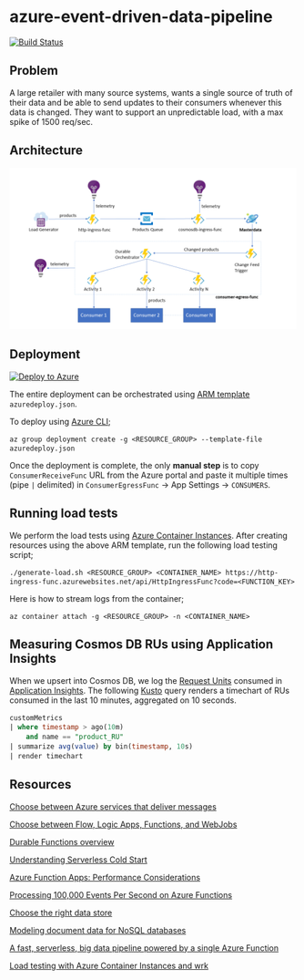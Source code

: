 # azure-event-driven-data-pipeline
[![Build Status](https://dev.azure.com/syedhassaanahmed/azure-event-driven-data-pipeline/_apis/build/status/azure-event-driven-data-pipeline-CI)](https://dev.azure.com/syedhassaanahmed/azure-event-driven-data-pipeline/_build/latest?definitionId=9)

## Problem
A large retailer with many source systems, wants a single source of truth of their data and be able to send updates to their consumers whenever this data is changed. They want to support an unpredictable load, with a max spike of 1500 req/sec.

## Architecture
<div style=""><img src="docs/images/architecture.png"/></center></div>

## Deployment
[![Deploy to Azure](https://aka.ms/deploytoazurebutton)](https://portal.azure.com/#create/Microsoft.Template/uri/https%3A%2F%2Fraw.githubusercontent.com%2Fsyedhassaanahmed%2Fazure-event-driven-data-pipeline%2Fmaster%2Fazuredeploy.json)

The entire deployment can be orchestrated using [ARM template](https://docs.microsoft.com/en-us/azure/azure-resource-manager/resource-manager-create-first-template) `azuredeploy.json`.

To deploy using [Azure CLI](https://docs.microsoft.com/en-us/cli/azure/install-azure-cli?view=azure-cli-latest);
```
az group deployment create -g <RESOURCE_GROUP> --template-file azuredeploy.json
```

Once the deployment is complete, the only **manual step** is to copy `ConsumerReceiveFunc` URL from the Azure portal and paste it multiple times (pipe `|` delimited) in `ConsumerEgressFunc` -> App Settings -> `CONSUMERS`.

## Running load tests
We perform the load tests using [Azure Container Instances](https://docs.microsoft.com/en-us/azure/container-instances/container-instances-overview). After creating resources using the above ARM template, run the following load testing script;
```
./generate-load.sh <RESOURCE_GROUP> <CONTAINER_NAME> https://http-ingress-func.azurewebsites.net/api/HttpIngressFunc?code=<FUNCTION_KEY>
```

Here is how to stream logs from the container;
```
az container attach -g <RESOURCE_GROUP> -n <CONTAINER_NAME>
```

## Measuring Cosmos DB RUs using Application Insights
When we upsert into Cosmos DB, we log the [Request Units](https://docs.microsoft.com/en-us/azure/cosmos-db/request-units) consumed in [Application Insights](https://docs.microsoft.com/en-us/azure/application-insights/app-insights-overview). The following [Kusto](https://docs.microsoft.com/en-us/azure/kusto/query/) query renders a timechart of RUs consumed in the last 10 minutes, aggregated on 10 seconds.
```sql
customMetrics
| where timestamp > ago(10m)
    and name == "product_RU"
| summarize avg(value) by bin(timestamp, 10s)
| render timechart
```

## Resources
[Choose between Azure services that deliver messages](https://docs.microsoft.com/en-us/azure/event-grid/compare-messaging-services)

[Choose between Flow, Logic Apps, Functions, and WebJobs](https://docs.microsoft.com/en-us/azure/azure-functions/functions-compare-logic-apps-ms-flow-webjobs)

[Durable Functions overview](https://docs.microsoft.com/en-us/azure/azure-functions/durable-functions-overview)

[Understanding Serverless Cold Start](https://blogs.msdn.microsoft.com/appserviceteam/2018/02/07/understanding-serverless-cold-start/)

[Azure Function Apps: Performance Considerations](https://blogs.msdn.microsoft.com/amitagarwal/2018/04/03/azure-function-apps-performance-considerations/)

[Processing 100,000 Events Per Second on Azure Functions](https://blogs.msdn.microsoft.com/appserviceteam/2017/09/19/processing-100000-events-per-second-on-azure-functions/)

[Choose the right data store](https://docs.microsoft.com/en-us/azure/architecture/guide/technology-choices/data-store-overview)

[Modeling document data for NoSQL databases](https://docs.microsoft.com/en-us/azure/cosmos-db/modeling-data)

[A fast, serverless, big data pipeline powered by a single Azure Function](https://azure.microsoft.com/en-us/blog/a-fast-serverless-big-data-pipeline-powered-by-a-single-azure-function/)

[Load testing with Azure Container Instances and wrk](https://blog.vjrantal.net/2017/08/10/load-testing-with-azure-container-instances-and-wrk/)
